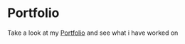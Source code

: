 # Portfolio
Take a look at my [Portfolio](https://joweltissoportfolio.netlify.app/) and see what i have worked on
